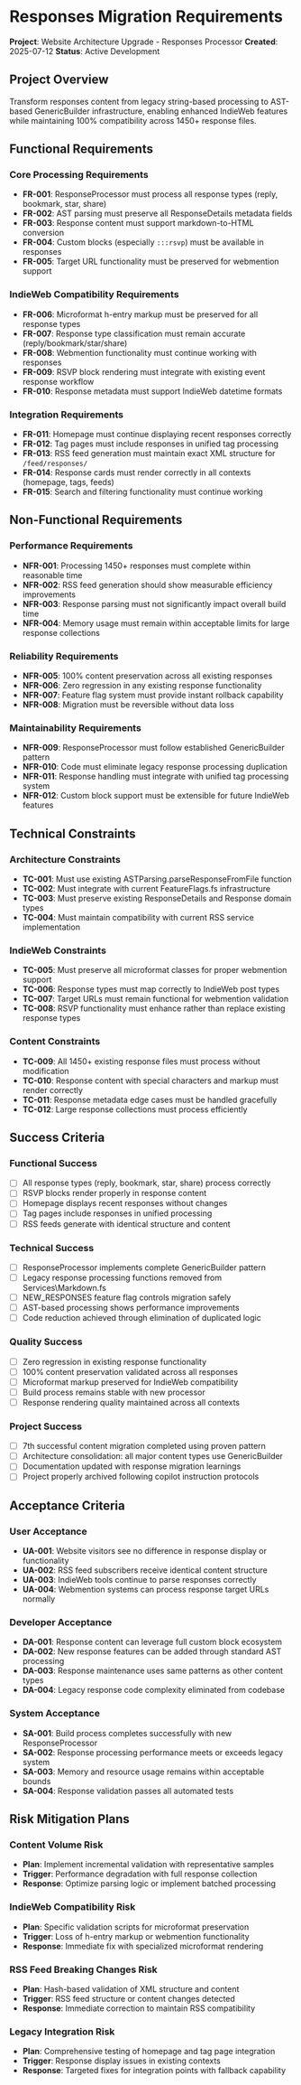 # Responses Migration Requirements

**Project**: Website Architecture Upgrade - Responses Processor
**Created**: 2025-07-12
**Status**: Active Development

## Project Overview

Transform responses content from legacy string-based processing to AST-based GenericBuilder infrastructure, enabling enhanced IndieWeb features while maintaining 100% compatibility across 1450+ response files.

## Functional Requirements

### Core Processing Requirements
- **FR-001**: ResponseProcessor must process all response types (reply, bookmark, star, share)
- **FR-002**: AST parsing must preserve all ResponseDetails metadata fields
- **FR-003**: Response content must support markdown-to-HTML conversion
- **FR-004**: Custom blocks (especially `:::rsvp`) must be available in responses
- **FR-005**: Target URL functionality must be preserved for webmention support

### IndieWeb Compatibility Requirements  
- **FR-006**: Microformat h-entry markup must be preserved for all response types
- **FR-007**: Response type classification must remain accurate (reply/bookmark/star/share)
- **FR-008**: Webmention functionality must continue working with responses
- **FR-009**: RSVP block rendering must integrate with existing event response workflow
- **FR-010**: Response metadata must support IndieWeb datetime formats

### Integration Requirements
- **FR-011**: Homepage must continue displaying recent responses correctly
- **FR-012**: Tag pages must include responses in unified tag processing
- **FR-013**: RSS feed generation must maintain exact XML structure for `/feed/responses/`
- **FR-014**: Response cards must render correctly in all contexts (homepage, tags, feeds)
- **FR-015**: Search and filtering functionality must continue working

## Non-Functional Requirements

### Performance Requirements
- **NFR-001**: Processing 1450+ responses must complete within reasonable time
- **NFR-002**: RSS feed generation should show measurable efficiency improvements
- **NFR-003**: Response parsing must not significantly impact overall build time
- **NFR-004**: Memory usage must remain within acceptable limits for large response collections

### Reliability Requirements
- **NFR-005**: 100% content preservation across all existing responses
- **NFR-006**: Zero regression in any existing response functionality  
- **NFR-007**: Feature flag system must provide instant rollback capability
- **NFR-008**: Migration must be reversible without data loss

### Maintainability Requirements
- **NFR-009**: ResponseProcessor must follow established GenericBuilder pattern
- **NFR-010**: Code must eliminate legacy response processing duplication
- **NFR-011**: Response handling must integrate with unified tag processing system
- **NFR-012**: Custom block support must be extensible for future IndieWeb features

## Technical Constraints

### Architecture Constraints
- **TC-001**: Must use existing ASTParsing.parseResponseFromFile function
- **TC-002**: Must integrate with current FeatureFlags.fs infrastructure
- **TC-003**: Must preserve existing ResponseDetails and Response domain types
- **TC-004**: Must maintain compatibility with current RSS service implementation

### IndieWeb Constraints
- **TC-005**: Must preserve all microformat classes for proper webmention support
- **TC-006**: Response types must map correctly to IndieWeb post types
- **TC-007**: Target URLs must remain functional for webmention validation
- **TC-008**: RSVP functionality must enhance rather than replace existing response types

### Content Constraints
- **TC-009**: All 1450+ existing response files must process without modification
- **TC-010**: Response content with special characters and markup must render correctly
- **TC-011**: Response metadata edge cases must be handled gracefully
- **TC-012**: Large response collections must process efficiently

## Success Criteria

### Functional Success
- [ ] All response types (reply, bookmark, star, share) process correctly
- [ ] RSVP blocks render properly in response content
- [ ] Homepage displays recent responses without changes
- [ ] Tag pages include responses in unified processing
- [ ] RSS feeds generate with identical structure and content

### Technical Success  
- [ ] ResponseProcessor implements complete GenericBuilder pattern
- [ ] Legacy response processing functions removed from Services\Markdown.fs
- [ ] NEW_RESPONSES feature flag controls migration safely
- [ ] AST-based processing shows performance improvements
- [ ] Code reduction achieved through elimination of duplicated logic

### Quality Success
- [ ] Zero regression in existing response functionality
- [ ] 100% content preservation validated across all responses
- [ ] Microformat markup preserved for IndieWeb compatibility
- [ ] Build process remains stable with new processor
- [ ] Response rendering quality maintained across all contexts

### Project Success
- [ ] 7th successful content migration completed using proven pattern
- [ ] Architecture consolidation: all major content types use GenericBuilder
- [ ] Documentation updated with response migration learnings
- [ ] Project properly archived following copilot instruction protocols

## Acceptance Criteria

### User Acceptance
- **UA-001**: Website visitors see no difference in response display or functionality
- **UA-002**: RSS feed subscribers receive identical content structure  
- **UA-003**: IndieWeb tools continue to parse responses correctly
- **UA-004**: Webmention systems can process response target URLs normally

### Developer Acceptance  
- **DA-001**: Response content can leverage full custom block ecosystem
- **DA-002**: New response features can be added through standard AST processing
- **DA-003**: Response maintenance uses same patterns as other content types
- **DA-004**: Legacy response code complexity eliminated from codebase

### System Acceptance
- **SA-001**: Build process completes successfully with new ResponseProcessor
- **SA-002**: Response processing performance meets or exceeds legacy system
- **SA-003**: Memory and resource usage remains within acceptable bounds
- **SA-004**: Response validation passes all automated tests

## Risk Mitigation Plans

### Content Volume Risk
- **Plan**: Implement incremental validation with representative samples
- **Trigger**: Performance degradation with full response collection
- **Response**: Optimize parsing logic or implement batched processing

### IndieWeb Compatibility Risk
- **Plan**: Specific validation scripts for microformat preservation
- **Trigger**: Loss of h-entry markup or webmention functionality
- **Response**: Immediate fix with specialized microformat rendering

### RSS Feed Breaking Changes Risk
- **Plan**: Hash-based validation of XML structure and content
- **Trigger**: RSS feed structure or content changes detected
- **Response**: Immediate correction to maintain RSS compatibility

### Legacy Integration Risk
- **Plan**: Comprehensive testing of homepage and tag page integration
- **Trigger**: Response display issues in existing contexts
- **Response**: Targeted fixes for integration points with fallback capability
